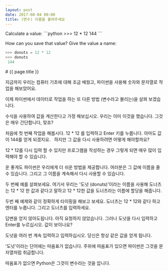 ```yaml
---
layout: post
date: 2017-08-04 00:00
title: (변수) 이름을 붙여주세요
---
```



<div id="ppt" markdown="1">
Calculate a value:
```python
>>> 12 * 12
 144
```

How can you save that value?
Give the value a name:
```python
>>> donuts = 12 * 12
>>> donuts
 144
```
</div>

<div id="desc" markdown="1">
# {{ page.title }}

지금까지 우리는 컴퓨터 기초에 대해 조금 배웠고, 파이썬을 사용해 숫자와 문자열로 작업을 해보았어요. 

이제 파이썬에서 데이터로 작업을 하는 또 다른 방법 (변수라고 불리는)을 살펴 보겠습니다. 


수식을 사용하여 값을 계산한다고 가정 해보십시오. 우리는 이미 이것을 했습니다. 그것은 매우 간단합니다, 맞죠?

처음에 첫 번째 작업을 해봅시다. 12 * 12 를 입력하고 Enter 키를 누릅니다. 아마도 값이 144를 얻게 되겠지요.
  
하지만 그 값을 다시 사용하려면 어떻게 해야할까요?

12 * 12를 다시 입력 할 수 있지만 프로그램을 작성하는 경우 그렇게 되면 매우 많이 입력해야 할 수 있습니다.

운 좋게도 파이썬은 우리에게 더 쉬운 방법을 제공합니다. 여러분은 그 값에 이름을 줄 수 있습니다.  그리고 그 이름을 계속해서 다시 사용할 수 있습니다.

두 번째 예를 살펴보세요. 여기서 우리는 '도넛 (donuts)'이라는 이름을 사용해 도너츠는 12 * 12 한 값과 같다고 말하고 12 * 12한 값을 도너츠라는 이름에 할당을 해줍니다. 

두번 째 예제와 같이 정확하게 타이핑을 해보고 보세요. 도너츠는 12 * 12와 같다 하고 엔터를 누릅니다. 그리고 도너츠를 입력하세요. 

답변을 얻지 않아도됩니다. 아직 요청하지 않았습니다. 그러나 도넛을 다시 입력하고 Enter를 누르십시오. 값이 보이나요?

도넛을 여러 번 계속 입력하고 입력하십시오. 당신은 항상 같은 값을 얻게 됩니다.

'도넛'이라는 단어에는 따옴표가 없습니다. 주위에 따옴표가 있으면 파이썬은 그것을 문자열처럼 취급합니다. 

따옴표가 없으면 Python은 그것이 변수라는 것을 압니다.

</div>